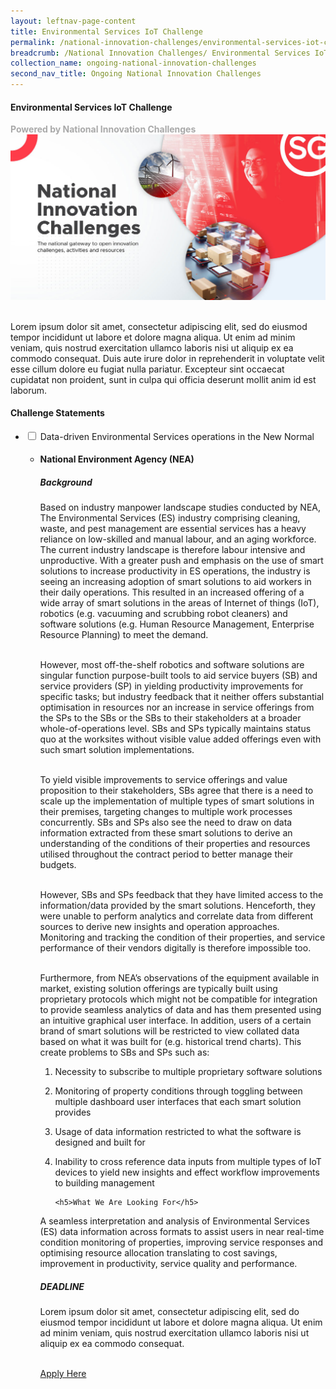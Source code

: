 ```yaml
---
layout: leftnav-page-content
title: Environmental Services IoT Challenge
permalink: /national-innovation-challenges/environmental-services-iot-challenge
breadcrumb: /National Innovation Challenges/ Environmental Services IoT Challenge
collection_name: ongoing-national-innovation-challenges
second_nav_title: Ongoing National Innovation Challenges
---
```


#### Environmental Services IoT Challenge

<font color="#a9a9a9"><b>Powered by National Innovation Challenges</b></font>
[![3](/images/NIC-banner-1200x630.jpg)](https://www.openinnovation.sg/about)

<br>
Lorem ipsum dolor sit amet, consectetur adipiscing elit, sed do eiusmod tempor incididunt ut labore et dolore magna aliqua. Ut enim ad minim veniam, quis nostrud exercitation ullamco laboris nisi ut aliquip ex ea commodo consequat. Duis aute irure dolor in reprehenderit in voluptate velit esse cillum dolore eu fugiat nulla pariatur. Excepteur sint occaecat cupidatat non proident, sunt in culpa qui officia deserunt mollit anim id est laborum.

<div id="wrapper">
    <h4> Challenge Statements </h4>
<ul>
    <!-- start of drop down box 1 -->
  <li>
    <input type="checkbox" id="list-item-1">
    <label for="list-item-3">Data-driven Environmental Services operations in the New Normal</label>
      <ul>
        <li><b><h4>National Environment Agency (NEA)</h4></b>
        <h5>Background</h5>
          Based on industry manpower landscape studies conducted by NEA, The Environmental Services (ES) industry comprising cleaning, waste, and pest management are essential services has a heavy reliance on low-skilled and manual labour, and an aging workforce. The current industry landscape is therefore labour intensive and unproductive. With a greater push and emphasis on the use of smart solutions to increase productivity in ES operations, the industry is seeing an increasing adoption of smart solutions to aid workers in their daily operations. This resulted in an increased offering of a wide array of smart solutions in the areas of Internet of things (IoT), robotics (e.g. vacuuming and scrubbing robot cleaners) and software solutions (e.g. Human Resource Management, Enterprise Resource Planning) to meet the demand. <br><br>

However, most off-the-shelf robotics and software solutions are singular function purpose-built tools to aid service buyers (SB) and service providers (SP) in yielding productivity improvements for specific tasks; but industry feedback that it neither offers substantial optimisation in resources nor an increase in service offerings from the SPs to the SBs or the SBs to their stakeholders at a broader whole-of-operations level. SBs and SPs typically maintains status quo at the worksites without visible value added offerings even with such smart solution implementations.  <br><br>

To yield visible improvements to service offerings and value proposition to their stakeholders, SBs agree that there is a need to scale up the implementation of multiple types of smart solutions in their premises, targeting changes to multiple work processes concurrently. SBs and SPs also see the need to draw on data information extracted from these smart solutions to derive an understanding of the conditions of their properties and resources utilised throughout the contract period to better manage their budgets. <br><br>

However, SBs and SPs feedback that they have limited access to the information/data provided by the smart solutions. Henceforth, they were unable to perform analytics and correlate data from different sources to derive new insights and operation approaches. Monitoring and tracking the condition of their properties, and service performance of their vendors digitally is therefore impossible too.<br><br>
 
Furthermore, from NEA’s observations of the equipment available in market, existing solution offerings are typically built using proprietary protocols which might not be compatible for integration to provide seamless analytics of data and has them presented using an intuitive graphical user interface. In addition, users of a certain brand of smart solutions will be restricted to view collated data based on what it was built for (e.g. historical trend charts).  This create problems to SBs and SPs such as:<br>
1.	Necessity to subscribe to multiple proprietary software solutions<br>
2.	Monitoring of property conditions through toggling between multiple dashboard user interfaces that each smart solution provides <br>
3.	Usage of data information restricted to what the software is designed and built for<br>
4.	Inability to cross reference data inputs from multiple types of IoT devices to yield new insights and effect workflow improvements to building management   <br>     

        <h5>What We Are Looking For</h5>
A seamless interpretation and analysis of Environmental Services (ES) data information across formats to assist users in near real-time condition monitoring of properties, improving service responses and optimising resource allocation translating to cost savings, improvement in productivity, service quality and performance.

<h5>DEADLINE</h5>
Lorem ipsum dolor sit amet, consectetur adipiscing elit, sed do eiusmod tempor incididunt ut labore et dolore magna aliqua. Ut enim ad minim veniam, quis nostrud exercitation ullamco laboris nisi ut aliquip ex ea commodo consequat.<br><br>

<a href="https://www.openinnovation.sg/about" target="_blank" >Apply Here</a>
        </li>
      </ul>
    </li>
  
<!-- end of drop down box 3-->

</ul>
</div>


